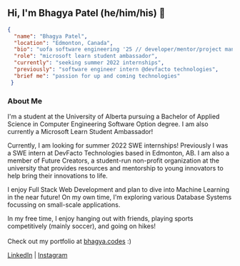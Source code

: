 ## Hi, I'm Bhagya Patel (he/him/his) 👋

```json
{
  "name": "Bhagya Patel",
  "location": "Edmonton, Canada",
  "bio": "uofa software engineering '25 // developer/mentor/project manager @future creators",
  "role": "microsoft learn student ambassador",
  "currently": "seeking summer 2022 internships",
  "previously": "software engineer intern @devfacto technologies",
  "brief me": "passion for up and coming technologies"
 }
```
### About Me
I'm a student at the University of Alberta pursuing a Bachelor of Applied Science in Computer Engineering Software Option degree. I am also currently a Microsoft Learn Student Ambassador!

Currently, I am looking for summer 2022 SWE internships! Previously I was a SWE intern at DevFacto Technologies based in Edmonton, AB. I am also a member of Future Creators, a student-run non-profit organization at the university that provides resources and mentorship to young innovators to help bring their innovations to life.

I enjoy Full Stack Web Development and plan to dive into Machine Learning in the near future! On my own time, I'm exploring various Database Systems focussing on small-scale applications.  

In my free time, I enjoy hanging out with friends, playing sports competitively (mainly soccer), and going on hikes! </br></br>
Check out my portfolio at [bhagya.codes](https://bhagya.codes/) :)

[LinkedIn](https://www.linkedin.com/in/bhagyap/) | [Instagram](https://www.instagram.com/look_its_bhagya/)
